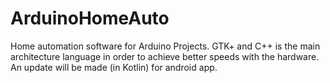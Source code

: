 # ArduinoHomeAuto
Home automation software for Arduino Projects. GTK+ and C++ is the main architecture language in order to achieve better speeds with the hardware. An update will be made (in Kotlin) for android app.
